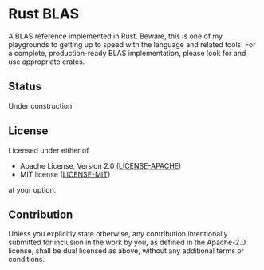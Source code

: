 # Rust BLAS

A BLAS reference implemented in Rust. Beware, this is one of my playgrounds
to getting up to speed with the language and related tools. For a complete,
production-ready BLAS implementation, please look for and use appropriate
crates.

## Status

Under construction

## License

Licensed under either of

 * Apache License, Version 2.0
   ([LICENSE-APACHE](LICENSE-APACHE))
 * MIT license
   ([LICENSE-MIT](LICENSE-MIT))

at your option.

## Contribution

Unless you explicitly state otherwise, any contribution intentionally submitted
for inclusion in the work by you, as defined in the Apache-2.0 license, shall be
dual licensed as above, without any additional terms or conditions.

